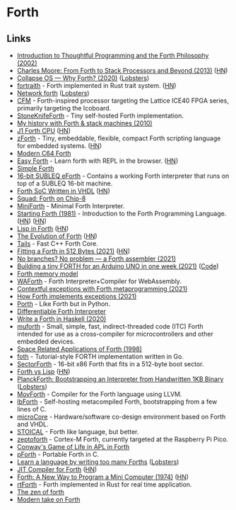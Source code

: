 # Forth

## Links

- [Introduction to Thoughtful Programming and the Forth Philosophy (2002)](http://www.ultratechnology.com/forththoughts.htm)
- [Charles Moore: From Forth to Stack Processors and Beyond (2013)](http://www.cpushack.com/2013/02/21/charles-moore-forth-stack-processors/) ([HN](https://news.ycombinator.com/item?id=22865360))
- [Collapse OS — Why Forth? (2020)](https://collapseos.org/forth.html) ([Lobsters](https://lobste.rs/s/t26h1l/collapse_os_why_forth))
- [fortraith](https://github.com/Ashymad/fortraith) - Forth implemented in Rust trait system. ([HN](https://news.ycombinator.com/item?id=23501474))
- [Network forth](http://www.sandelman.ca/People/Michael_Richardson/network-forth.html) ([Lobsters](https://lobste.rs/s/nemayk/network_forth))
- [CFM](https://github.com/cbiffle/cfm) - Forth-inspired processor targeting the Lattice ICE40 FPGA series, primarily targeting the Icoboard.
- [StoneKnifeForth](https://github.com/kragen/stoneknifeforth) - Tiny self-hosted Forth implementation.
- [My history with Forth & stack machines (2010)](http://yosefk.com/blog/my-history-with-forth-stack-machines.html)
- [J1 Forth CPU](https://www.excamera.com/sphinx/fpga-j1.html) ([HN](https://news.ycombinator.com/item?id=25759576))
- [zForth](https://github.com/zevv/zForth) - Tiny, embeddable, flexible, compact Forth scripting language for embedded systems. ([HN](https://news.ycombinator.com/item?id=25772483))
- [Modern C64 Forth](https://github.com/jkotlinski/durexforth)
- [Easy Forth](https://skilldrick.github.io/easyforth/) - Learn forth with REPL in the browser. ([HN](https://news.ycombinator.com/item?id=26164275))
- [Simple Forth](http://www.murphywong.net/hello/simple.htm)
- [16-bit SUBLEQ eForth](https://github.com/howerj/subleq) - Contains a working Forth interpreter that runs on top of a SUBLEQ 16-bit machine.
- [Forth SoC Written in VHDL](https://github.com/howerj/forth-cpu) ([HN](https://news.ycombinator.com/item?id=26182925))
- [Squad: Forth on Chip-8](https://internet-janitor.itch.io/squad)
- [MiniForth](https://github.com/davidjade/MiniForth) - Minimal Forth Interpreter.
- [Starting Forth (1981)](https://www.forth.com/starting-forth/) - Introduction to the Forth Programming Language. ([HN](https://news.ycombinator.com/item?id=26677630)) ([HN](https://news.ycombinator.com/item?id=33674486))
- [Lisp in Forth](https://github.com/schani/forthlisp) ([HN](https://news.ycombinator.com/item?id=26882117))
- [The Evolution of Forth](https://www.forth.com/resources/forth-programming-language/) ([HN](https://news.ycombinator.com/item?id=26924304))
- [Tails](https://github.com/snej/tails) - Fast C++ Forth Core.
- [Fitting a Forth in 512 Bytes (2021)](https://niedzejkob.p4.team/bootstrap/miniforth/) ([HN](https://news.ycombinator.com/item?id=27477599))
- [No branches? No problem — a Forth assembler (2021)](https://niedzejkob.p4.team/bootstrap/branches/)
- [Building a tiny FORTH for an Arduino UNO in one week (2021)](https://www.thanassis.space/miniforth.html) ([Code](https://github.com/ttsiodras/MiniForth))
- [Forth memory model](https://side-effects.neocities.org/technology/memory-model.html)
- [WAForth](https://github.com/remko/waforth) - Forth Interpreter+Compiler for WebAssembly.
- [Contextful exceptions with Forth metaprogramming (2021)](https://niedzejkob.p4.team/bootstrap/exception-context/)
- [How Forth implements exceptions (2021)](https://niedzejkob.p4.team/bootstrap/throw-catch/)
- [Porth](https://github.com/tsoding/porth) - Like Forth but in Python.
- [Differentiable Forth Interpreter](https://github.com/uclnlp/d4)
- [Write a Forth in Haskell (2020)](https://glitchbra.in/post/write-a-forth-in-haskell-intro/)
- [muforth](https://github.com/nimblemachines/muforth) - Small, simple, fast, indirect-threaded code (ITC) Forth intended for use as a cross-compiler for microcontrollers and other embedded devices.
- [Space Related Applications of Forth (1998)](https://web.archive.org/web/19990125085748/http://forth.gsfc.nasa.gov/)
- [foth](https://github.com/skx/foth) - Tutorial-style FORTH implementation written in Go.
- [SectorForth](https://github.com/cesarblum/sectorforth) - 16-bit x86 Forth that fits in a 512-byte boot sector.
- [Forth vs Lisp](https://wiki.c2.com/?ForthVsLisp) ([HN](https://news.ycombinator.com/item?id=29243476))
- [PlanckForth: Bootstrapping an Interpreter from Handwritten 1KB Binary](https://github.com/nineties/planckforth) ([Lobsters](https://lobste.rs/s/ti8tq3/bootstrapping_forth_interpreter_from))
- [MovForth](https://github.com/Reschivon/movForth) - Compiler for the Forth language using LLVM.
- [lbForth](https://github.com/larsbrinkhoff/lbForth) - Self-hosting metacompiled Forth, bootstrapping from a few lines of C.
- [microCore](https://github.com/microCore-VHDL/microCore) - Hardware/software co-design environment based on Forth and VHDL.
- [STOICAL](https://github.com/mikewarot/stoical) - Forth like language, but better.
- [zeptoforth](https://github.com/tabemann/zeptoforth) - Cortex-M Forth, currently targeted at the Raspberry Pi Pico.
- [Conway's Game of Life in APL in Forth](https://github.com/chmykh/apl-life)
- [pForth](https://github.com/philburk/pforth) - Portable Forth in C.
- [Learn a language by writing too many Forths](https://zserge.com/posts/too-many-forths/) ([Lobsters](https://lobste.rs/s/hp55ph/learn_language_by_writing_too_many_forths))
- [JIT Compiler for Forth](https://twitter.com/typeswitch/status/1553168358215917568) ([HN](https://news.ycombinator.com/item?id=32324588))
- [Forth: A New Way to Program a Mini Computer (1974)](https://articles.adsabs.harvard.edu/pdf/1974A%26AS...15..497M) ([HN](https://news.ycombinator.com/item?id=33134663))
- [rtForth](https://github.com/chengchangwu/rtforth) - Forth implemented in Rust for real time application.
- [The zen of forth](https://cohost.org/offset---cyan/post/728975-the-zen-of-forth)
- [Modern take on Forth](https://github.com/jamesmunns/forth3)
